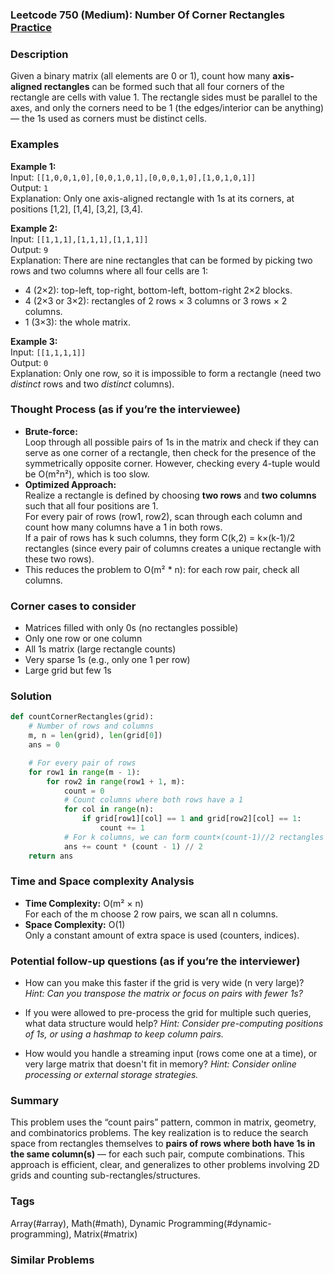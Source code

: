 ### Leetcode 750 (Medium): Number Of Corner Rectangles [Practice](https://leetcode.com/problems/number-of-corner-rectangles)

### Description  
Given a binary matrix (all elements are 0 or 1), count how many **axis-aligned rectangles** can be formed such that all four corners of the rectangle are cells with value 1. The rectangle sides must be parallel to the axes, and only the corners need to be 1 (the edges/interior can be anything) — the 1s used as corners must be distinct cells.

### Examples  

**Example 1:**  
Input: `[[1,0,0,1,0],[0,0,1,0,1],[0,0,0,1,0],[1,0,1,0,1]]`  
Output: `1`  
Explanation: Only one axis-aligned rectangle with 1s at its corners, at positions [1,2], [1,4], [3,2], [3,4].

**Example 2:**  
Input: `[[1,1,1],[1,1,1],[1,1,1]]`  
Output: `9`  
Explanation: There are nine rectangles that can be formed by picking two rows and two columns where all four cells are 1:
- 4 (2×2): top-left, top-right, bottom-left, bottom-right 2×2 blocks.
- 4 (2×3 or 3×2): rectangles of 2 rows × 3 columns or 3 rows × 2 columns.
- 1 (3×3): the whole matrix.

**Example 3:**  
Input: `[[1,1,1,1]]`  
Output: `0`  
Explanation: Only one row, so it is impossible to form a rectangle (need two *distinct* rows and two *distinct* columns).

### Thought Process (as if you’re the interviewee)  
- **Brute-force:**  
  Loop through all possible pairs of 1s in the matrix and check if they can serve as one corner of a rectangle, then check for the presence of the symmetrically opposite corner. However, checking every 4-tuple would be O(m²n²), which is too slow.
- **Optimized Approach:**  
  Realize a rectangle is defined by choosing **two rows** and **two columns** such that all four positions are 1.  
  For every pair of rows (row1, row2), scan through each column and count how many columns have a 1 in both rows.  
  If a pair of rows has k such columns, they form C(k,2) = k×(k-1)/2 rectangles (since every pair of columns creates a unique rectangle with these two rows).
- This reduces the problem to O(m² \* n): for each row pair, check all columns.

### Corner cases to consider  
- Matrices filled with only 0s (no rectangles possible)
- Only one row or one column
- All 1s matrix (large rectangle counts)
- Very sparse 1s (e.g., only one 1 per row)
- Large grid but few 1s

### Solution

```python
def countCornerRectangles(grid):
    # Number of rows and columns
    m, n = len(grid), len(grid[0])
    ans = 0

    # For every pair of rows
    for row1 in range(m - 1):
        for row2 in range(row1 + 1, m):
            count = 0
            # Count columns where both rows have a 1
            for col in range(n):
                if grid[row1][col] == 1 and grid[row2][col] == 1:
                    count += 1
            # For k columns, we can form count×(count-1)//2 rectangles
            ans += count * (count - 1) // 2
    return ans
```

### Time and Space complexity Analysis  

- **Time Complexity:** O(m² × n)  
  For each of the m choose 2 row pairs, we scan all n columns.  
- **Space Complexity:** O(1)  
  Only a constant amount of extra space is used (counters, indices).

### Potential follow-up questions (as if you’re the interviewer)  

- How can you make this faster if the grid is very wide (n very large)?
  *Hint: Can you transpose the matrix or focus on pairs with fewer 1s?*

- If you were allowed to pre-process the grid for multiple such queries, what data structure would help?
  *Hint: Consider pre-computing positions of 1s, or using a hashmap to keep column pairs.*

- How would you handle a streaming input (rows come one at a time), or very large matrix that doesn't fit in memory?
  *Hint: Consider online processing or external storage strategies.*

### Summary
This problem uses the “count pairs” pattern, common in matrix, geometry, and combinatorics problems. The key realization is to reduce the search space from rectangles themselves to **pairs of rows where both have 1s in the same column(s)** — for each such pair, compute combinations. This approach is efficient, clear, and generalizes to other problems involving 2D grids and counting sub-rectangles/structures.

### Tags
Array(#array), Math(#math), Dynamic Programming(#dynamic-programming), Matrix(#matrix)

### Similar Problems
